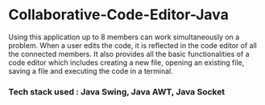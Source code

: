 # Collaborative-Code-Editor-Java

Using this application up to 8 members can work simultaneously on a problem. When a user edits the code, it is reflected in the code editor of all the connected members. It also provides all the basic functionalities of a code editor which includes creating a new file, opening an existing file, saving a file and executing the code in a terminal.

### Tech stack used : Java Swing, Java AWT, Java Socket

